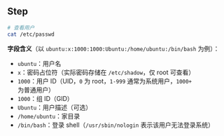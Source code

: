 ## Step

```bash
# 查看用户
cat /etc/passwd


```

**字段含义**（以 `ubuntu:x:1000:1000:Ubuntu:/home/ubuntu:/bin/bash` 为例）：

- `ubuntu`：用户名
- `x`：密码占位符（实际密码存储在 `/etc/shadow`，仅 root 可查看）
- `1000`：用户 ID（UID，`0` 为 root，`1-999` 通常为系统用户，`1000+` 为普通用户）
- `1000`：组 ID（GID）
- `Ubuntu`：用户描述（可选）
- `/home/ubuntu`：家目录
- `/bin/bash`：登录 shell（`/usr/sbin/nologin` 表示该用户无法登录系统）